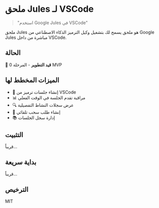 # ملحق Jules لـ VSCode

> "استخدم Google Jules في VSCode"

ملحق Jules هو ملحق يسمح لك بتشغيل وكيل الترميز الذكاء الاصطناعي من Google Jules مباشرة من داخل VSCode.

## الحالة

🚧 **قيد التطوير** - المرحلة 0 MVP

## الميزات المخطط لها

- 📝 إنشاء جلسات ترميز من VSCode
- 📊 مراقبة تقدم الجلسة في الوقت الفعلي
- 🔍 عرض سجلات النشاط التفصيلية
- 🚀 إنشاء طلب سحب تلقائي
- 📚 إدارة سجل الجلسات

## التثبيت

قريباً...

## بداية سريعة

قريباً...

## الترخيص

MIT